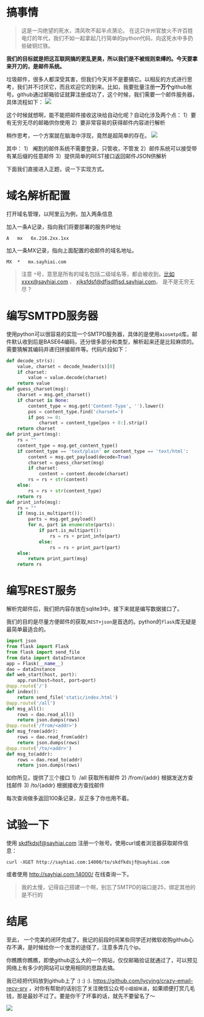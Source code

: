 # 搞事情

>这是一沟绝望的死水，清风吹不起半点漪沦。 在这只许州官放火不许百姓电灯的年代，我们不如一起拿起几行简单的python代码，向这死水中多扔些破铜烂铁。

**我们的目标就是把这互联网搞的更乱更臭，所以我们是不被规则束缚的。今天要拿来开刀的，是邮件系统。**

垃圾邮件，很多人都深受其害，但我们今天并不是要搞它。以相反的方式进行思考，我们并不讨厌它，而且欢迎它的到来。比如，我要批量注册**一万个**github账号。github通过邮箱验证就算注册成功了，这个时候，我们需要一个邮件服务器，具体流程如下：
![](media/15338909023224.jpg)


这个时候就想啊，能不能把邮件接收这块给自动化呢？自动化涉及两个点：
1）要有无穷无尽的邮箱供你使用
2）要非常容易的获得邮件内容进行解析

稍作思考，一个方案就在脑海中浮现，竟然是超简单的存在。
![](media/15338909254129.jpg)

其中：
1） 阉割的邮件系统不需要登录，只管收，不管发
2）邮件系统可以接受带有某后缀的任意邮件
3）提供简单的REST接口返回邮件JSON供解析

下面我们直接进入正题，说一下实现方式。

# 域名解析配置
打开域名管理，以阿里云为例，加入两条信息

加入一条A记录，指向我们将要部署的服务IP地址
```
A	mx	 6x.216.2xx.1xx
```

加入一条MX记录，指向上面配置的收邮件的域名地址。
```
MX	*	mx.sayhiai.com
```

> 注意 `*`号，意思是所有的域名包括二级域名等，都会被收到。比如xxxx@sayhiai.com 、 xjksfdsf@dfjsdlfjsd.sayhiai.com。
> 是不是无穷无尽？

# 编写SMTPD服务器

使用python可以很容易的实现一个SMTPD服务器，具体的是使用`aiosmtpd`库。邮件默认收到后是BASE64编码，还分很多部分和类型，解析起来还是比较麻烦的。需要猜解其编码并递归拼接邮件等。代码片段如下：
```python
def decode_str(s):
    value, charset = decode_header(s)[0]
    if charset:
        value = value.decode(charset)
    return value
def guess_charset(msg):
    charset = msg.get_charset()
    if charset is None:
        content_type = msg.get('Content-Type', '').lower()
        pos = content_type.find('charset=')
        if pos >= 0:
            charset = content_type[pos + 8:].strip()
    return charset
def print_part(msg):
    rs = ""
    content_type = msg.get_content_type()
    if content_type == 'text/plain' or content_type == 'text/html':
        content = msg.get_payload(decode=True)
        charset = guess_charset(msg)
        if charset:
            content = content.decode(charset)
        rs = rs + str(content)
    else:
        rs = rs + str(content_type)
    return rs
def print_info(msg):
    rs = ""
    if (msg.is_multipart()):
        parts = msg.get_payload()
        for n, part in enumerate(parts):
            if part.is_multipart():
                rs = rs + print_info(part)
            else:
                rs = rs + print_part(part)
    else:
        return print_part(msg)
    return rs
```

# 编写REST服务

解析完邮件后，我们把内容存放在sqlite3中。接下来就是编写数据接口了。

我们的目的是尽量方便邮件的获取,`REST+json`是首选的。python的`flask`库无疑是最简单最适合的。

```python
import json
from flask import Flask
from flask import send_file
from data import dataInstance
app = Flask(__name__)
dao = dataInstance
def web_start(host, port):
    app.run(host=host, port=port)
@app.route('/')
def index():
    return send_file('static/index.html')
@app.route('/all')
def msg_all():
    rows = dao.read_all()
    return json.dumps(rows)
@app.route('/from/<addr>')
def msg_from(addr):
    rows = dao.read_from(addr)
    return json.dumps(rows)
@app.route('/to/<addr>')
def msg_to(addr):
    rows = dao.read_to(addr)
    return json.dumps(rows)
```
如你所见，提供了三个接口
1）/all  获取所有邮件
2) /from/{addr} 根据发送方查找邮件
3) /to/{addr} 根据接收方查找邮件

每次查询做多返回100条记录，反正多了你也用不着。

# 试验一下
使用 skdfkdsjf@sayhiai.com 注册一个账号。使用curl或者浏览器获取邮件信息：
```
curl -XGET http://sayhiai.com:14000/to/skdfkdsjf@sayhiai.com
```
或者使用 http://sayhiai.com:14000/ 在线查询一下。

> 我的太慢，记得自己搭建一个啊，别忘了SMTPD的端口是25，绑定其他的是不行的

# 结尾
至此， 一个完美的闭环完成了。我记的前段时间某些同学还对微软收购github心存不满，是时候给你一个发泄的途径了，注意多弄几个ip。

你瞧瞧你瞧瞧，即使github这么大的一个网站，仅仅邮箱验证就通过了，可以预见网络上有多少的网站可以使用相同的思路去搞。

我已经把代码放到github上了 :) :) :).   https://github.com/lycying/crazy-email-recv-srv ，对你有帮助的话别忘了关注微信公众号`小姐姐味道`，如果顺便打赏几毛钱，那是最妙不过了。要是你干了坏事的话，就先不要留名了～

![](media/qrcode_for_gh_183eb256f8af_1280.jpg)
